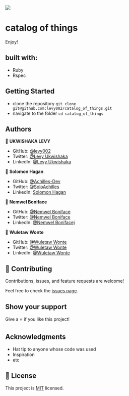 ![](https://img.shields.io/badge/Microverse-blueviolet)

# catalog of things



Enjoy!

## built with:
- Ruby
- Rspec

## Getting Started

- clone the repository
`git clone git@github.com:levy002/catalog_of_things.git`
- navigate to the folder
`cd catalog_of_things`

## Authors

👤 **UKWISHAKA LEVY**

- GitHub: [@levy002](https://github.com/levy002)
- Twitter: [@Levy Ukwishaka](https://twitter.com/levy_ukwishaka)
- LinkedIn: [@Levy Ukwishaka](https://www.linkedin.com/in/levy-ukwishaka/)

👤 **Solomon Hagan**

- GitHub: [@Achilles-Dev](https://github.comAchilles-Dev)
- Twitter: [@SoloAchilles](https://twitter.com/SoloAchilles/)
- LinkedIn: [Solomon Hagan](https://www.linkedin.com/in/solomon-hagan/)


👤 **Nemwel Boniface**

- GitHub: [@Nemwel Boniface](https://github.com/Nemwel-Boniface)
- Twitter: [@Nemwel Boniface](https://twitter.com/nemwel_bonie)
- LinkedIn: [@Nemwel Bonifacej](https://www.linkedin.com/in/nemwel-nyandoro/)

👤 **Wuletaw Wonte**

- GitHub: [@Wuletaw Wonte](https://github.com/wuletawwonte)
- Twitter: [@Wuletaw Wonte](https://twitter.com/wuletaww)
- LinkedIn: [@Wuletaw Wonte](https://www.linkedin.com/in/wuletaw-wonte/)


## 🤝 Contributing

Contributions, issues, and feature requests are welcome!

Feel free to check the [issues page](https://github.com/levy002/catalog_of_things/issues).

## Show your support

Give a ⭐️ if you like this project!

## Acknowledgments

- Hat tip to anyone whose code was used
- Inspiration
- etc

## 📝 License

This project is [MIT](./MIT.md) licensed.